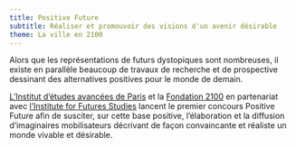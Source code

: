 ```yaml
---
title: Positive Future
subtitle: Réaliser et promouvoir des visions d'un avenir désirable
theme: La ville en 2100
---
```

Alors que les représentations de futurs dystopiques sont nombreuses, il existe en parallèle beaucoup de travaux de recherche et de prospective dessinant des alternatives positives pour le monde de demain.

[L’Institut d’études avancées de Paris](/fr/about/who) et la [Fondation 2100](/fr/about/who) en partenariat avec [l’Institute for Futures Studies](/fr/about/who) lancent le premier concours Positive Future afin de susciter, sur cette base positive, l’élaboration et la diffusion d’imaginaires mobilisateurs décrivant de façon convaincante et réaliste un monde vivable et désirable.
